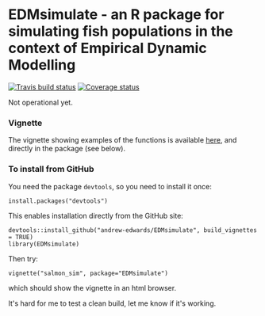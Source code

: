 # EDMsimulate - an R package for simulating fish populations in the context of Empirical Dynamic Modelling

<!-- badges: start -->
[![Travis build status](https://travis-ci.org/andrew-edwards/EDMsimulate.svg?branch=master)](https://travis-ci.org/andrew-edwards/EDMsimulate)
[![Coverage status](https://codecov.io/gh/andrew-edwards/EDMsimulate/branch/master/graph/badge.svg)](https://codecov.io/github/andrew-edwards/EDMsimulate?branch=master)
<!-- badges: end -->

Not operational yet.

### Vignette

The vignette showing examples of the functions is available [here](http://htmlpreview.github.io/?https://github.com/andrew-edwards/EDMsimulate/blob/master/doc/salmon_sim.html), and directly in the package (see below).

### To install from GitHub

You need the package `devtools`, so you need to install it once:
```
install.packages("devtools")
```

This enables installation directly from the GitHub site:

```
devtools::install_github("andrew-edwards/EDMsimulate", build_vignettes = TRUE)
library(EDMsimulate)
```

Then try:

```
vignette("salmon_sim", package="EDMsimulate")
```

which should show the vignette in an html browser.

It's hard for me to test a clean build, let me know if it's working. 
